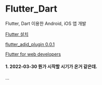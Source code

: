# Flutter_Dart
Flutter, Dart 이용한 Android, iOS 앱 개발


<a href="https://flutter-ko.dev/docs/get-started/install" target="_blank" >Flutter 설치</a>

<a href="./example/lib/main.dart" >flutter_adid_plugin 0.0.1</a>

<a href="https://flutter-ko.dev/docs/get-started/flutter-for/web-devs"  target="_blank"  >Flutter for web developers</a>


#### 1. 2022-03-30 뭔가 시작할 시기가 온거 같은데. 



...

